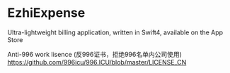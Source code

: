 # EzhiExpense
Ultra-lightweight billing application, written in Swift4, available on the App Store

Anti-996 work lisence (反996证书，拒绝996名单内公司使用)
https://github.com/996icu/996.ICU/blob/master/LICENSE_CN
